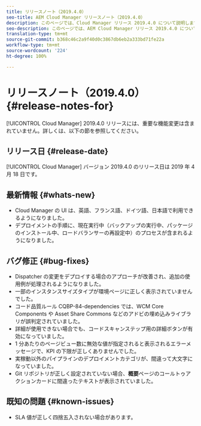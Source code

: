 ```yaml
---
title: リリースノート（2019.4.0）
seo-title: AEM Cloud Manager リリースノート（2019.4.0）
description: このページでは、Cloud Manager リリース 2019.4.0 について説明します。
seo-description: このページでは、AEM Cloud Manager リリース 2019.4.0 について説明します。
translation-type: tm+mt
source-git-commit: b368c46c2a9f40d0c3867db6eb2a333bd71fe22a
workflow-type: tm+mt
source-wordcount: '224'
ht-degree: 100%

---
```



# リリースノート（2019.4.0） {#release-notes-for}

[!UICONTROL Cloud Manager] 2019.4.0 リリースには、重要な機能変更は含まれていません。詳しくは、以下の節を参照してください。

## リリース日 {#release-date}

[!UICONTROL Cloud Manager] バージョン 2019.4.0 のリリース日は 2019 年 4 月 18 日です。

## 最新情報 {#whats-new}

* Cloud Manager の UI は、英語、フランス語、ドイツ語、日本語で利用できるようになりました。
* デプロイメントの手順に、現在実行中（バックアップの実行中、パッケージのインストール中、ロードバランサーの再設定中）のプロセスが含まれるようになりました。

## バグ修正 {#bug-fixes}

* Dispatcher の変更をデプロイする場合のアプローチが改善され、追加の使用例が処理されるようになりました。
* 一部のインスタンスサイズタイプが環境ページに正しく表示されていませんでした。
* コード品質ルール CQBP-84-dependencies では、WCM Core Components や Asset Share Commons などのアドビの埋め込みライブラリが誤判定されていました。
* 詳細が使用できない場合でも、コードスキャンステップ用の詳細ボタンが有効になっていました。
* 1 分あたりのページビュー数に無効な値が指定されると表示されるエラーメッセージで、KPI の下限が正しくありませんでした。
* 実稼動以外のパイプラインのデプロイメントカテゴリが、間違って大文字になっていました。
* Git リポジトリが正しく設定されていない場合、**概要**&#x200B;ページのコールトゥアクションカードに間違ったテキストが表示されていました。

## 既知の問題 {#known-issues}

* SLA 値が正しく四捨五入されない場合があります。
